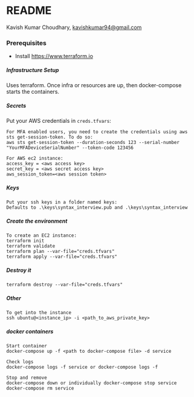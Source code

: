 # README
Kavish Kumar Choudhary, kavishkumar94@gmail.com

### Prerequisites

* Install https://www.terraform.io

##### Infrastructure Setup

Uses terraform. Once infra or resources are up, then docker-compose starts the containers.

##### Secrets

Put your AWS credentials in `creds.tfvars`:

    For MFA enabled users, you need to create the credentials using aws sts get-session-token. To do so:
    aws sts get-session-token --duration-seconds 123 --serial-number "YourMFADeviceSerialNumber" --token-code 123456

    For AWS ec2 instance:
    access_key = <aws access key>
    secret_key = <aws secret access key>
    aws_session_token=<aws session token>

##### Keys

    Put your ssh keys in a folder named keys:
    Defaults to .\keys\syntax_interview.pub and .\keys\syntax_interview

##### Create the environment

    To create an EC2 instance:
    terraform init
    terraform validate
    terraform plan --var-file="creds.tfvars"
    terraform apply --var-file="creds.tfvars"

##### Destroy it

    terraform destroy --var-file="creds.tfvars"

##### Other

    To get into the instance
    ssh ubuntu@<instance_ip> -i <path_to_aws_private_key>

##### docker containers
    Start container
    docker-compose up -f <path to docker-compose file> -d service

    Check logs
    docker-compose logs -f service or docker-compose logs -f

    Stop and remove
    docker-compose down or individually docker-compose stop service 
    docker-compose rm service
